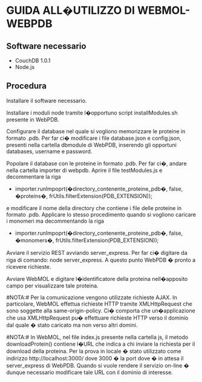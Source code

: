GUIDA ALL�UTILIZZO DI WEBMOL-WEBPDB
===================

Software necessario
----------------------
-  CouchDB 1.0.1
-  Node.js

Procedura
----------------------

Installare il software necessario.

Installare i moduli node tramite l�opportuno script installModules.sh presente in WebPDB. 

Configurare il database nel quale si vogliono memorizzare le proteine in formato .pdb. 
Per far ci� modificare i file database.json e config.json, presenti nella cartella dbmodule di WebPDB, 
inserendo gli opportuni databases, username e password.

Popolare il database con le proteine in formato .pdb. Per far ci�, andare nella cartella importer di webpdb. 
Aprire il file testModules.js e decommentare la riga 

  * importer.runImpoprt(�directory_contenente_proteine_pdb�, false, �proteins�, frUtils.filterExtension(PDB_EXTENSION));                                                                                                         

e modificare il nome della directory che contiene i file delle proteine in formato .pdb. 
Applicare lo stesso procedimento quando si vogliono caricare i monomeri ma decommentando la riga 

  * importer.runImpoprt(�directory_contenente_proteine_pdb�, false, �monomers�, frUtils.filterExtension(PDB_EXTENSION));

Avviare il servizio REST avviando server_express. Per far ci� digitare da riga di comando: node server_express. 
A questo punto WebPDB � pronto a ricevere richieste.

Avviare WebMOL e digitare l�identificatore della proteina nell�apposito campo per visualizzare tale proteina.


#NOTA:# Per la comunicazione vengono utilizzate richieste AJAX. In particolare, WebMOL effettua richieste HTTP tramite 
XMLHttpRequest che sono soggette alla same-origin-policy. Ci� comporta che un�applicazione che usa XMLHttpRequest 
pu� effettuare richieste HTTP verso il dominio dal quale � stato caricato ma non verso altri domini. 

#NOTA:# In WebMOL, nel file index.js presente nella cartella js, il metodo downloadProtein() contiene l�URL che indica 
a chi inviare la richiesta per il download della proteina. Per la prova in locale � stato utilizzato come 
indirizzo http://localhost:3000/ dove 3000 � la port dove � in attesa il server_express di WebPDB. 
Quando si vuole rendere il servizio on-line � dunque necessario modificare tale URL con il dominio di interesse. 
